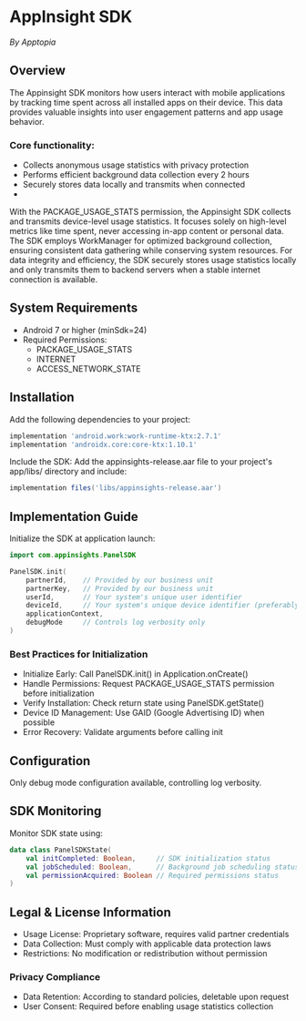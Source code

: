 # AppInsight SDK

*By Apptopia*

## Overview

The Appinsight SDK monitors how users interact with mobile applications by tracking time spent across all installed apps on their device. This data provides valuable insights into user engagement patterns and app usage behavior.

### Core functionality:
- Collects anonymous usage statistics with privacy protection
- Performs efficient background data collection every 2 hours
- Securely stores data locally and transmits when connected
- 
With the PACKAGE_USAGE_STATS permission, the Appinsight SDK collects and transmits device-level usage statistics. It focuses solely on high-level metrics like time spent, never accessing in-app content or personal data. The SDK employs WorkManager for optimized background collection, ensuring consistent data gathering while conserving system resources. For data integrity and efficiency, the SDK securely stores usage statistics locally and only transmits them to backend servers when a stable internet connection is available.

## System Requirements
- Android 7 or higher (minSdk=24)
- Required Permissions:
  - PACKAGE_USAGE_STATS
  - INTERNET
  - ACCESS_NETWORK_STATE

## Installation

Add the following dependencies to your project:
```gradle
implementation 'android.work:work-runtime-ktx:2.7.1'
implementation 'androidx.core:core-ktx:1.10.1'
```

Include the SDK:
Add the appinsights-release.aar file to your project's app/libs/ directory and include:
```gradle
implementation files('libs/appinsights-release.aar')
```

## Implementation Guide

Initialize the SDK at application launch:
```kotlin
import com.appinsights.PanelSDK

PanelSDK.init(
    partnerId,    // Provided by our business unit
    partnerKey,   // Provided by our business unit
    userId,       // Your system's unique user identifier
    deviceId,     // Your system's unique device identifier (preferably GAID)
    applicationContext,
    debugMode     // Controls log verbosity only
)
```

### Best Practices for Initialization
- Initialize Early: Call PanelSDK.init() in Application.onCreate()
- Handle Permissions: Request PACKAGE_USAGE_STATS permission before initialization
- Verify Installation: Check return state using PanelSDK.getState()
- Device ID Management: Use GAID (Google Advertising ID) when possible
- Error Recovery: Validate arguments before calling init

## Configuration
Only debug mode configuration available, controlling log verbosity.

## SDK Monitoring
Monitor SDK state using:
```kotlin
data class PanelSDKState(
    val initCompleted: Boolean,     // SDK initialization status
    val jobScheduled: Boolean,      // Background job scheduling status
    val permissionAcquired: Boolean // Required permissions status
)
```

## Legal & License Information
- Usage License: Proprietary software, requires valid partner credentials
- Data Collection: Must comply with applicable data protection laws
- Restrictions: No modification or redistribution without permission

### Privacy Compliance
- Data Retention: According to standard policies, deletable upon request
- User Consent: Required before enabling usage statistics collection

